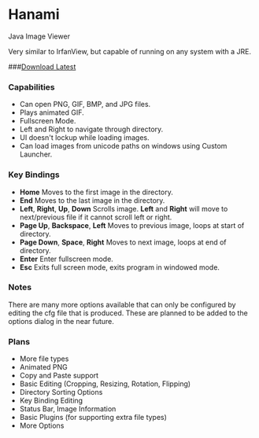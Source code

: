 # Hanami

Java Image Viewer

Very similar to IrfanView, but capable of running on any system with a JRE.

###[Download Latest](https://github.com/Chase-san/Hanami/releases)

### Capabilities
* Can open PNG, GIF, BMP, and JPG files.
* Plays animated GIF.
* Fullscreen Mode.
* Left and Right to navigate through directory.
* UI doesn't lockup while loading images.
* Can load images from unicode paths on windows using Custom Launcher.

### Key Bindings
* **Home** Moves to the first image in the directory.
* **End** Moves to the last image in the directory.
* **Left**, **Right**, **Up**, **Down** Scrolls image. **Left** and **Right** will move to next/previous file if it cannot scroll left or right. 
* **Page Up**, **Backspace**, **Left** Moves to previous image, loops at start of directory.
* **Page Down**, **Space**, **Right** Moves to next image, loops at end of directory.
* **Enter** Enter fullscreen mode.
* **Esc** Exits full screen mode, exits program in windowed mode.

### Notes
There are many more options available that can only be configured by editing the cfg file that is produced. These are planned to be added to the options dialog in the near future.

### Plans
* More file types
* Animated PNG
* Copy and Paste support
* Basic Editing (Cropping, Resizing, Rotation, Flipping)
* Directory Sorting Options
* Key Binding Editing
* Status Bar, Image Information
* Basic Plugins (for supporting extra file types)
* More Options